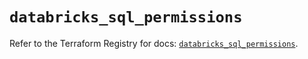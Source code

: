 # `databricks_sql_permissions`

Refer to the Terraform Registry for docs: [`databricks_sql_permissions`](https://registry.terraform.io/providers/databricks/databricks/1.64.1/docs/resources/sql_permissions).
